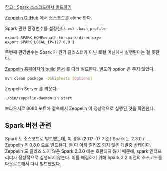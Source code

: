 [참고 : Spark 소스코드에서 빌드하기](../Spark/build-from-source.md)

[Zeppelin GitHub](https://github.com/apache/zeppelin) 에서 소스코드를 clone 한다.

Spark 관련 환경변수를 설정한다. `ex) .bash_profile`

```
export SPARK_HOME=<path-to-spark-directory>
export SPARK_LOCAL_IP=127.0.0.1
```

두번째 환경변수는 Spark 가 원격 클러스터가 아닌 로컬 머신에서 실행된다는 걸 뜻한다.

[Zeppelin 홈페이지의 build 문서](http://zeppelin.apache.org/docs/0.7.3/install/build.html#building-from-source) 를 따라 빌드한다. 별도의 option 은 주지 않았다.

```bash
mvn clean package -DskipTests [Options]
```

Zeppelin Server 를 띄운다.

```bash
./bin/zeppelin-daemon.sh start
``` 

브라우저로 8080 포트에 접속해서 Zeppelin 이 정상적으로 실행된 것을 확인한다.

## Spark 버전 관련

Spark 도 소스코드로 빌드했는데, 이 경우 (2017-07 기준) Spark 는 2.3.0 / Zeppelin 은 0.8.0 으로 빌드된다. 둘 다 아직 릴리즈 되지 않은 개발중 상태이다. Zeppelin 도 릴리즈 되지 않은 Spark 2.3.0 에는 호환되지 않기 때문에, spark 인터프리터가 정상적으로 실행되지 않는다. 이를 해결하기 위해 Spark 2.2 버전의 소스코드를 다운로드해서 다시 빌드했었다.
